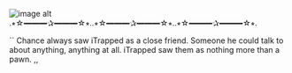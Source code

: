 ![image alt](https://media.discordapp.net/attachments/949535910956007425/1414116927135289384/image.png?ex=68be6684&is=68bd1504&hm=7815223b0257aed43d7e60506f4ecb83f59fef2f480cdd31b6bbbde1e74a5d03&=&format=webp&quality=lossless)
                  .⭒☆━━━✰━━━☆⭒..⭒☆━━━✰━━━☆⭒..⭒☆━━━✰━━━☆⭒.
             


 `` Chance always saw iTrapped as a close friend. Someone he could talk to about anything, anything at all.
  iTrapped saw them as nothing more than a pawn. ,,
